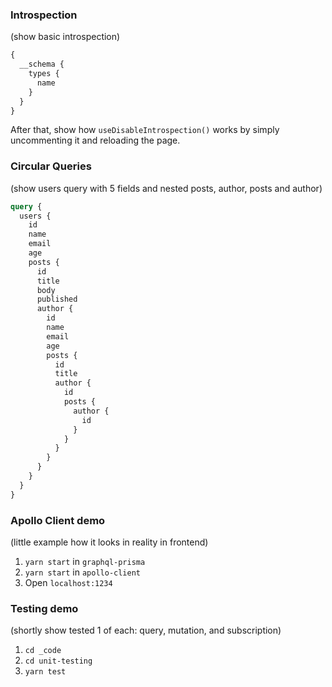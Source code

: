 ### Introspection

(show basic introspection)

```graphql
{
  __schema {
    types {
      name
    }
  }
}
```

After that, show how `useDisableIntrospection()` works by simply uncommenting it and reloading the page.

### Circular Queries

(show users query with 5 fields and nested posts, author, posts and author)

```graphql
query {
  users {
    id
    name
    email
    age
    posts {
      id
      title
      body
      published
      author {
        id
        name
        email
        age
        posts {
          id
          title
          author {
            id
            posts {
              author {
                id
              }
            }
          }
        }
      }
    }
  }
}
```

### Apollo Client demo

(little example how it looks in reality in frontend)

1. `yarn start` in `graphql-prisma`
2. `yarn start` in `apollo-client`
3. Open `localhost:1234`

### Testing demo

(shortly show tested 1 of each: query, mutation, and subscription)

1. `cd _code`
2. `cd unit-testing`
3. `yarn test`
